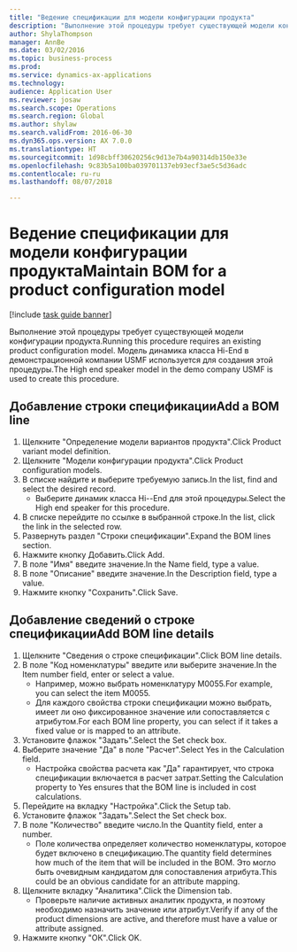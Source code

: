 ```yaml
--- 
title: "Ведение спецификации для модели конфигурации продукта"
description: "Выполнение этой процедуры требует существующей модели конфигурации продукта."
author: ShylaThompson
manager: AnnBe
ms.date: 03/02/2016
ms.topic: business-process
ms.prod: 
ms.service: dynamics-ax-applications
ms.technology: 
audience: Application User
ms.reviewer: josaw
ms.search.scope: Operations
ms.search.region: Global
ms.author: shylaw
ms.search.validFrom: 2016-06-30
ms.dyn365.ops.version: AX 7.0.0
ms.translationtype: HT
ms.sourcegitcommit: 1d98cbff30620256c9d13e7b4a90314db150e33e
ms.openlocfilehash: 9c83b5a100ba039701137eb93ecf3ae5c5d36adc
ms.contentlocale: ru-ru
ms.lasthandoff: 08/07/2018

---
```

# <a name="maintain-bom-for-a-product-configuration-model"></a><span data-ttu-id="a4486-103">Ведение спецификации для модели конфигурации продукта</span><span class="sxs-lookup"><span data-stu-id="a4486-103">Maintain BOM for a product configuration model</span></span>

[!include [task guide banner](../../includes/task-guide-banner.md)]

<span data-ttu-id="a4486-104">Выполнение этой процедуры требует существующей модели конфигурации продукта.</span><span class="sxs-lookup"><span data-stu-id="a4486-104">Running this procedure requires an existing product configuration model.</span></span> <span data-ttu-id="a4486-105">Модель динамика класса Hi-End в демонстрационной компании USMF используется для создания этой процедуры.</span><span class="sxs-lookup"><span data-stu-id="a4486-105">The High end speaker model in the demo company USMF is used to create this procedure.</span></span>


## <a name="add-a-bom-line"></a><span data-ttu-id="a4486-106">Добавление строки спецификации</span><span class="sxs-lookup"><span data-stu-id="a4486-106">Add a BOM line</span></span>
1. <span data-ttu-id="a4486-107">Щелкните "Определение модели вариантов продукта".</span><span class="sxs-lookup"><span data-stu-id="a4486-107">Click Product variant model definition.</span></span>
2. <span data-ttu-id="a4486-108">Щелкните "Модели конфигурации продукта".</span><span class="sxs-lookup"><span data-stu-id="a4486-108">Click Product configuration models.</span></span>
3. <span data-ttu-id="a4486-109">В списке найдите и выберите требуемую запись.</span><span class="sxs-lookup"><span data-stu-id="a4486-109">In the list, find and select the desired record.</span></span>
    * <span data-ttu-id="a4486-110">Выберите динамик класса Hi--End для этой процедуры.</span><span class="sxs-lookup"><span data-stu-id="a4486-110">Select the High end speaker for this procedure.</span></span>  
4. <span data-ttu-id="a4486-111">В списке перейдите по ссылке в выбранной строке.</span><span class="sxs-lookup"><span data-stu-id="a4486-111">In the list, click the link in the selected row.</span></span>
5. <span data-ttu-id="a4486-112">Развернуть раздел "Строки спецификации".</span><span class="sxs-lookup"><span data-stu-id="a4486-112">Expand the BOM lines section.</span></span>
6. <span data-ttu-id="a4486-113">Нажмите кнопку Добавить.</span><span class="sxs-lookup"><span data-stu-id="a4486-113">Click Add.</span></span>
7. <span data-ttu-id="a4486-114">В поле "Имя" введите значение.</span><span class="sxs-lookup"><span data-stu-id="a4486-114">In the Name field, type a value.</span></span>
8. <span data-ttu-id="a4486-115">В поле "Описание" введите значение.</span><span class="sxs-lookup"><span data-stu-id="a4486-115">In the Description field, type a value.</span></span>
9. <span data-ttu-id="a4486-116">Нажмите кнопку "Сохранить".</span><span class="sxs-lookup"><span data-stu-id="a4486-116">Click Save.</span></span>

## <a name="add-bom-line-details"></a><span data-ttu-id="a4486-117">Добавление сведений о строке спецификации</span><span class="sxs-lookup"><span data-stu-id="a4486-117">Add BOM line details</span></span>
1. <span data-ttu-id="a4486-118">Щелкните "Сведения о строке спецификации".</span><span class="sxs-lookup"><span data-stu-id="a4486-118">Click BOM line details.</span></span>
2. <span data-ttu-id="a4486-119">В поле "Код номенклатуры" введите или выберите значение.</span><span class="sxs-lookup"><span data-stu-id="a4486-119">In the Item number field, enter or select a value.</span></span>
    * <span data-ttu-id="a4486-120">Например, можно выбрать номенклатуру M0055.</span><span class="sxs-lookup"><span data-stu-id="a4486-120">For example, you can select the item M0055.</span></span>  
    * <span data-ttu-id="a4486-121">Для каждого свойства строки спецификации можно выбрать, имеет ли оно фиксированное значение или сопоставляется с атрибутом.</span><span class="sxs-lookup"><span data-stu-id="a4486-121">For each BOM line property, you can select if it takes a fixed value or is mapped to an attribute.</span></span>  
3. <span data-ttu-id="a4486-122">Установите флажок "Задать".</span><span class="sxs-lookup"><span data-stu-id="a4486-122">Select the Set check box.</span></span>
4. <span data-ttu-id="a4486-123">Выберите значение "Да" в поле "Расчет".</span><span class="sxs-lookup"><span data-stu-id="a4486-123">Select Yes in the Calculation field.</span></span>
    * <span data-ttu-id="a4486-124">Настройка свойства расчета как "Да" гарантирует, что строка спецификации включается в расчет затрат.</span><span class="sxs-lookup"><span data-stu-id="a4486-124">Setting the Calculation property to Yes ensures that the BOM line is included in cost calculations.</span></span>  
5. <span data-ttu-id="a4486-125">Перейдите на вкладку "Настройка".</span><span class="sxs-lookup"><span data-stu-id="a4486-125">Click the Setup tab.</span></span>
6. <span data-ttu-id="a4486-126">Установите флажок "Задать".</span><span class="sxs-lookup"><span data-stu-id="a4486-126">Select the Set check box.</span></span>
7. <span data-ttu-id="a4486-127">В поле "Количество" введите число.</span><span class="sxs-lookup"><span data-stu-id="a4486-127">In the Quantity field, enter a number.</span></span>
    * <span data-ttu-id="a4486-128">Поле количества определяет количество номенклатуры, которое будет включено в спецификацию.</span><span class="sxs-lookup"><span data-stu-id="a4486-128">The quantity field determines how much of the item that will be included in the BOM.</span></span> <span data-ttu-id="a4486-129">Это могло быть очевидным кандидатом для сопоставления атрибута.</span><span class="sxs-lookup"><span data-stu-id="a4486-129">This could be an obvious candidate for an attribute mapping.</span></span>  
8. <span data-ttu-id="a4486-130">Щелкните вкладку "Аналитика".</span><span class="sxs-lookup"><span data-stu-id="a4486-130">Click the Dimension tab.</span></span>
    * <span data-ttu-id="a4486-131">Проверьте наличие активных аналитик продукта, и поэтому необходимо назначить значение или атрибут.</span><span class="sxs-lookup"><span data-stu-id="a4486-131">Verify if any of the product dimensions are active,  and therefore must have a value or attribute assigned.</span></span>  
9. <span data-ttu-id="a4486-132">Нажмите кнопку "OК".</span><span class="sxs-lookup"><span data-stu-id="a4486-132">Click OK.</span></span>


